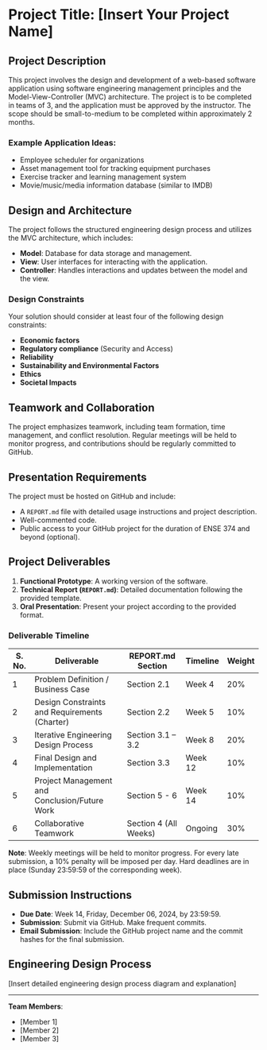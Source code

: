 # Project Title: [Insert Your Project Name]

## Project Description
This project involves the design and development of a web-based software application using software engineering management principles and the Model-View-Controller (MVC) architecture. The project is to be completed in teams of 3, and the application must be approved by the instructor. The scope should be small-to-medium to be completed within approximately 2 months.

### Example Application Ideas:
- Employee scheduler for organizations
- Asset management tool for tracking equipment purchases
- Exercise tracker and learning management system
- Movie/music/media information database (similar to IMDB)

## Design and Architecture
The project follows the structured engineering design process and utilizes the MVC architecture, which includes:
- **Model**: Database for data storage and management.
- **View**: User interfaces for interacting with the application.
- **Controller**: Handles interactions and updates between the model and the view.

### Design Constraints
Your solution should consider at least four of the following design constraints:
- **Economic factors**
- **Regulatory compliance** (Security and Access)
- **Reliability**
- **Sustainability and Environmental Factors**
- **Ethics**
- **Societal Impacts**

## Teamwork and Collaboration
The project emphasizes teamwork, including team formation, time management, and conflict resolution. Regular meetings will be held to monitor progress, and contributions should be regularly committed to GitHub.

## Presentation Requirements
The project must be hosted on GitHub and include:
- A `REPORT.md` file with detailed usage instructions and project description.
- Well-commented code.
- Public access to your GitHub project for the duration of ENSE 374 and beyond (optional).

## Project Deliverables
1. **Functional Prototype**: A working version of the software.
2. **Technical Report (`REPORT.md`)**: Detailed documentation following the provided template.
3. **Oral Presentation**: Present your project according to the provided format.

### Deliverable Timeline
| S. No. | Deliverable                                    | REPORT.md Section      | Timeline  | Weight  |
|--------|------------------------------------------------|------------------------|-----------|---------|
| 1      | Problem Definition / Business Case             | Section 2.1            | Week 4    | 20%     |
| 2      | Design Constraints and Requirements (Charter)  | Section 2.2            | Week 5    | 10%     |
| 3      | Iterative Engineering Design Process           | Section 3.1 – 3.2      | Week 8    | 20%     |
| 4      | Final Design and Implementation                | Section 3.3            | Week 12   | 10%     |
| 5      | Project Management and Conclusion/Future Work  | Section 5 - 6          | Week 14   | 10%     |
| 6      | Collaborative Teamwork                         | Section 4 (All Weeks)  | Ongoing   | 30%     |

**Note**: Weekly meetings will be held to monitor progress. For every late submission, a 10% penalty will be imposed per day. Hard deadlines are in place (Sunday 23:59:59 of the corresponding week).

## Submission Instructions
- **Due Date**: Week 14, Friday, December 06, 2024, by 23:59:59.
- **Submission**: Submit via GitHub. Make frequent commits.
- **Email Submission**: Include the GitHub project name and the commit hashes for the final submission.

## Engineering Design Process

[Insert detailed engineering design process diagram and explanation]

---

**Team Members**:
- [Member 1]
- [Member 2]
- [Member 3]


